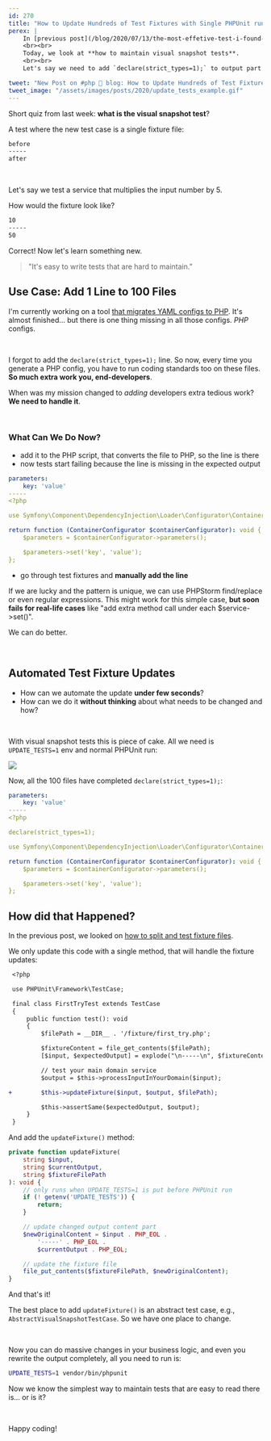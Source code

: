 ```yaml
---
id: 270
title: "How to Update Hundreds of Test Fixtures with Single PHPUnit run"
perex: |
    In [previous post](/blog/2020/07/13/the-most-effetive-test-i-found-in-7-years-of-testing/), we look at the benefits of visual snapshot testing for lazy people. How bare *input/output* code in a single file makes tests easy to read for new contributors.
    <br><br>
    Today, we look at **how to maintain visual snapshot tests**.
    <br><br>
    Let's say we need to add `declare(strict_types=1);` to output part of 100 test fixtures? Would you add it manually in every single file?

tweet: "New Post on #php 🐘 blog: How to Update Hundreds of Test Fixtures with Single PHPUnit run"
tweet_image: "/assets/images/posts/2020/update_tests_example.gif"
---
```


Short quiz from last week: **what is the visual snapshot test**?

A test where the new test case is a single fixture file:

```bash
before
-----
after
```

<br>

Let's say we test a service that multiplies the input number by 5.

How would the fixture look like?

```bash
10
-----
50
```

Correct! Now let's learn something new.

<blockquote class="blockquote text-center">
    "It's easy to write tests that are hard to maintain."
</blockquote>

## Use Case: Add 1 Line to 100 Files

I'm currently working on a tool [that migrates YAML configs to PHP](https://twitter.com/VotrubaT/status/1285190524627025925). It's almost finished... but there is one thing missing in all those configs. *PHP* configs.

<br>

I forgot to add the `declare(strict_types=1);` line. So now, every time you generate a PHP config, you have to run coding standards too on these files. **So much extra work you, end-developers**.

When was my mission changed to *adding* developers extra tedious work? **We need to handle it**.

<br>

### What Can We Do Now?

- add it to the PHP script, that converts the file to PHP, so the line is there
- now tests start failing because the line is missing in the expected output

```yaml
parameters:
    key: 'value'
-----
<?php

use Symfony\Component\DependencyInjection\Loader\Configurator\ContainerConfigurator;

return function (ContainerConfigurator $containerConfigurator): void {
    $parameters = $containerConfigurator->parameters();

    $parameters->set('key', 'value');
};
```

- go through test fixtures and **manually add the line**

If we are lucky and the pattern is unique, we can use PHPStorm find/replace or even regular expressions. This might work for this simple case, **but soon fails for real-life cases** like "add extra method call under each $service->set()".

We can do better.

<br>

## Automated Test Fixture Updates

- How can we automate the update **under few seconds**?
- How can we do it **without thinking** about what needs to be changed and how?

<br>

With visual snapshot tests this is piece of cake. All we need is `UPDATE_TESTS=1` env and normal PHPUnit run:

<img src="/assets/images/posts/2020/update_tests_example.gif" class="img-thumbnail">

Now, all the 100 files have completed `declare(strict_types=1);`:

```yaml
parameters:
    key: 'value'
-----
<?php

declare(strict_types=1);

use Symfony\Component\DependencyInjection\Loader\Configurator\ContainerConfigurator;

return function (ContainerConfigurator $containerConfigurator): void {
    $parameters = $containerConfigurator->parameters();

    $parameters->set('key', 'value');
};
```

## How did that Happened?

In the previous post, we looked on [how to split and test fixture files](/blog/2020/07/13/the-most-effetive-test-i-found-in-7-years-of-testing/#code-time).

We only update this code with a single method, that will handle the fixture updates:

```diff
 <?php

 use PHPUnit\Framework\TestCase;

 final class FirstTryTest extends TestCase
 {
     public function test(): void
     {
         $filePath = __DIR__ . '/fixture/first_try.php';

         $fixtureContent = file_get_contents($filePath);
         [$input, $expectedOutput] = explode("\n-----\n", $fixtureContent);

         // test your main domain service
         $output = $this->processInputInYourDomain($input);

+        $this->updateFixture($input, $output, $filePath);

         $this->assertSame($expectedOutput, $output);
     }
 }
```

And add the `updateFixture()` method:

```php
private function updateFixture(
    string $input,
    string $currentOutput,
    string $fixtureFilePath
): void {
    // only runs when UPDATE_TESTS=1 is put before PHPUnit run
    if (! getenv('UPDATE_TESTS')) {
        return;
    }

    // update changed output content part
    $newOriginalContent = $input . PHP_EOL .
        '-----' . PHP_EOL .
        $currentOutput . PHP_EOL;

    // update the fixture file
    file_put_contents($fixtureFilePath, $newOriginalContent);
}
```

And that's it!

The best place to add `updateFixture()` is an abstract test case, e.g., `AbstractVisualSnapshotTestCase`. So we have one place to change.

<br>

Now you can do massive changes in your business logic, and even you rewrite the output completely, all you need to run is:

```bash
UPDATE_TESTS=1 vendor/bin/phpunit
```

Now we know the simplest way to maintain tests that are easy to read there is... or is it?

<br>

Happy coding!
